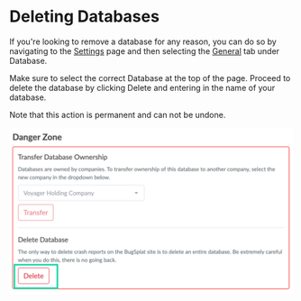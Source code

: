 # Deleting Databases

If you're looking to remove a database for any reason, you can do so by navigating to the [Settings](https://app.bugsplat.com/v2/settings/database) page and then selecting the [General](https://app.bugsplat.com/v2/settings/database) tab under Database.

Make sure to select the correct Database at the top of the page. Proceed to delete the database by clicking Delete and entering in the name of your database.&#x20;

Note that this action is permanent and can not be undone.

![](<../../.gitbook/assets/settings-delete-database (1).png>)
